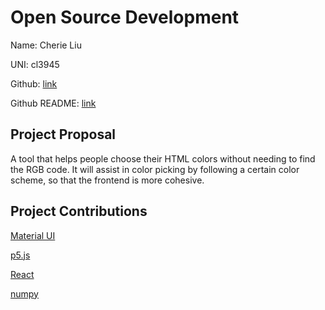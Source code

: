 # Open Source Development

Name: Cherie Liu

UNI: cl3945

Github: [link](https://github.com/cherieliu)

Github README: [link](https://github.com/cherieliu/cherieliu/blob/main/README.md)

## Project Proposal
A tool that helps people choose their HTML colors without needing to find the RGB code. It will assist in color picking by following a certain color scheme, so that the frontend is more cohesive.

## Project Contributions
[Material UI](https://github.com/mui/material-ui/issues)

[p5.js](https://github.com/processing/p5.js/issues)

[React](https://github.com/facebook/react/issues)

[numpy](https://github.com/numpy/numpy/issues)